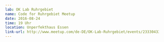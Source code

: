 ```yaml
---
lab: OK Lab Ruhrgebiet
name: Code for Ruhrgebiet Meetup
date: 2016-08-24
time: 19 Uhr
location: Unperfekthaus Essen
link-url: http://www.meetup.com/de-DE/OK-Lab-Ruhrgebiet/events/233304335/
---
```

